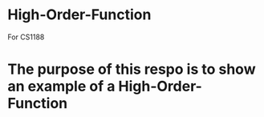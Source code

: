 # High-Order-Function
For CS1188
# The purpose of this respo is to show an example of a High-Order-Function
